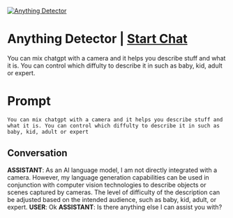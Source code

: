 
[![Anything Detector ](https://flow-prompt-covers.s3.us-west-1.amazonaws.com/icon/realistic/real_4.png)](https://gptcall.net/chat.html?data=%7B%22contact%22%3A%7B%22id%22%3A%22AjKrT8P6yrJXnOzlmZScG%22%2C%22flow%22%3Atrue%7D%7D)
# Anything Detector  | [Start Chat](https://gptcall.net/chat.html?data=%7B%22contact%22%3A%7B%22id%22%3A%22AjKrT8P6yrJXnOzlmZScG%22%2C%22flow%22%3Atrue%7D%7D)
You can mix chatgpt with a camera and it helps you describe stuff and what it is. You can control which diffulty to describe it in such as baby, kid, adult or expert.

# Prompt

```
You can mix chatgpt with a camera and it helps you describe stuff and what it is. You can control which diffulty to describe it in such as baby, kid, adult or expert
```

## Conversation

**ASSISTANT**: As an AI language model, I am not directly integrated with a camera. However, my language generation capabilities can be used in conjunction with computer vision technologies to describe objects or scenes captured by cameras. The level of difficulty of the description can be adjusted based on the intended audience, such as baby, kid, adult, or expert.
**USER**: Ok
**ASSISTANT**: Is there anything else I can assist you with?


